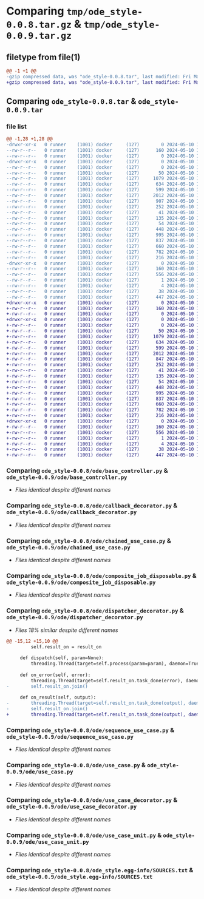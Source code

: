# Comparing `tmp/ode_style-0.0.8.tar.gz` & `tmp/ode_style-0.0.9.tar.gz`

## filetype from file(1)

```diff
@@ -1 +1 @@
-gzip compressed data, was "ode_style-0.0.8.tar", last modified: Fri May 10 17:04:52 2024, max compression
+gzip compressed data, was "ode_style-0.0.9.tar", last modified: Fri May 10 17:48:09 2024, max compression
```

## Comparing `ode_style-0.0.8.tar` & `ode_style-0.0.9.tar`

### file list

```diff
@@ -1,28 +1,28 @@
-drwxr-xr-x   0 runner    (1001) docker     (127)        0 2024-05-10 17:04:52.137508 ode_style-0.0.8/
--rw-r--r--   0 runner    (1001) docker     (127)      160 2024-05-10 17:04:52.137508 ode_style-0.0.8/PKG-INFO
--rw-r--r--   0 runner    (1001) docker     (127)        0 2024-05-10 17:04:48.000000 ode_style-0.0.8/README.md
-drwxr-xr-x   0 runner    (1001) docker     (127)        0 2024-05-10 17:04:52.137508 ode_style-0.0.8/ode/
--rw-r--r--   0 runner    (1001) docker     (127)        0 2024-05-10 17:04:48.000000 ode_style-0.0.8/ode/__init__.py
--rw-r--r--   0 runner    (1001) docker     (127)       50 2024-05-10 17:04:48.000000 ode_style-0.0.8/ode/authentication_exception.py
--rw-r--r--   0 runner    (1001) docker     (127)     1079 2024-05-10 17:04:48.000000 ode_style-0.0.8/ode/base_controller.py
--rw-r--r--   0 runner    (1001) docker     (127)      634 2024-05-10 17:04:48.000000 ode_style-0.0.8/ode/callback_decorator.py
--rw-r--r--   0 runner    (1001) docker     (127)      599 2024-05-10 17:04:48.000000 ode_style-0.0.8/ode/chained_use_case.py
--rw-r--r--   0 runner    (1001) docker     (127)     2012 2024-05-10 17:04:48.000000 ode_style-0.0.8/ode/composite_job_disposable.py
--rw-r--r--   0 runner    (1001) docker     (127)      907 2024-05-10 17:04:48.000000 ode_style-0.0.8/ode/dispatcher_decorator.py
--rw-r--r--   0 runner    (1001) docker     (127)      252 2024-05-10 17:04:48.000000 ode_style-0.0.8/ode/error_output.py
--rw-r--r--   0 runner    (1001) docker     (127)       41 2024-05-10 17:04:48.000000 ode_style-0.0.8/ode/guard_exception.py
--rw-r--r--   0 runner    (1001) docker     (127)      135 2024-05-10 17:04:48.000000 ode_style-0.0.8/ode/http_exception.py
--rw-r--r--   0 runner    (1001) docker     (127)       54 2024-05-10 17:04:48.000000 ode_style-0.0.8/ode/internet_connection_exception.py
--rw-r--r--   0 runner    (1001) docker     (127)      448 2024-05-10 17:04:48.000000 ode_style-0.0.8/ode/output.py
--rw-r--r--   0 runner    (1001) docker     (127)      995 2024-05-10 17:04:48.000000 ode_style-0.0.8/ode/sequence_use_case.py
--rw-r--r--   0 runner    (1001) docker     (127)      837 2024-05-10 17:04:48.000000 ode_style-0.0.8/ode/use_case.py
--rw-r--r--   0 runner    (1001) docker     (127)      660 2024-05-10 17:04:48.000000 ode_style-0.0.8/ode/use_case_decorator.py
--rw-r--r--   0 runner    (1001) docker     (127)      782 2024-05-10 17:04:48.000000 ode_style-0.0.8/ode/use_case_unit.py
--rw-r--r--   0 runner    (1001) docker     (127)      216 2024-05-10 17:04:48.000000 ode_style-0.0.8/ode/value_out_put.py
-drwxr-xr-x   0 runner    (1001) docker     (127)        0 2024-05-10 17:04:52.137508 ode_style-0.0.8/ode_style.egg-info/
--rw-r--r--   0 runner    (1001) docker     (127)      160 2024-05-10 17:04:52.000000 ode_style-0.0.8/ode_style.egg-info/PKG-INFO
--rw-r--r--   0 runner    (1001) docker     (127)      556 2024-05-10 17:04:52.000000 ode_style-0.0.8/ode_style.egg-info/SOURCES.txt
--rw-r--r--   0 runner    (1001) docker     (127)        1 2024-05-10 17:04:52.000000 ode_style-0.0.8/ode_style.egg-info/dependency_links.txt
--rw-r--r--   0 runner    (1001) docker     (127)        4 2024-05-10 17:04:52.000000 ode_style-0.0.8/ode_style.egg-info/top_level.txt
--rw-r--r--   0 runner    (1001) docker     (127)       38 2024-05-10 17:04:52.137508 ode_style-0.0.8/setup.cfg
--rw-r--r--   0 runner    (1001) docker     (127)      447 2024-05-10 17:04:48.000000 ode_style-0.0.8/setup.py
+drwxr-xr-x   0 runner    (1001) docker     (127)        0 2024-05-10 17:48:09.622632 ode_style-0.0.9/
+-rw-r--r--   0 runner    (1001) docker     (127)      160 2024-05-10 17:48:09.622632 ode_style-0.0.9/PKG-INFO
+-rw-r--r--   0 runner    (1001) docker     (127)        0 2024-05-10 17:48:05.000000 ode_style-0.0.9/README.md
+drwxr-xr-x   0 runner    (1001) docker     (127)        0 2024-05-10 17:48:09.618632 ode_style-0.0.9/ode/
+-rw-r--r--   0 runner    (1001) docker     (127)        0 2024-05-10 17:48:05.000000 ode_style-0.0.9/ode/__init__.py
+-rw-r--r--   0 runner    (1001) docker     (127)       50 2024-05-10 17:48:05.000000 ode_style-0.0.9/ode/authentication_exception.py
+-rw-r--r--   0 runner    (1001) docker     (127)     1079 2024-05-10 17:48:05.000000 ode_style-0.0.9/ode/base_controller.py
+-rw-r--r--   0 runner    (1001) docker     (127)      634 2024-05-10 17:48:05.000000 ode_style-0.0.9/ode/callback_decorator.py
+-rw-r--r--   0 runner    (1001) docker     (127)      599 2024-05-10 17:48:05.000000 ode_style-0.0.9/ode/chained_use_case.py
+-rw-r--r--   0 runner    (1001) docker     (127)     2012 2024-05-10 17:48:05.000000 ode_style-0.0.9/ode/composite_job_disposable.py
+-rw-r--r--   0 runner    (1001) docker     (127)      847 2024-05-10 17:48:05.000000 ode_style-0.0.9/ode/dispatcher_decorator.py
+-rw-r--r--   0 runner    (1001) docker     (127)      252 2024-05-10 17:48:05.000000 ode_style-0.0.9/ode/error_output.py
+-rw-r--r--   0 runner    (1001) docker     (127)       41 2024-05-10 17:48:05.000000 ode_style-0.0.9/ode/guard_exception.py
+-rw-r--r--   0 runner    (1001) docker     (127)      135 2024-05-10 17:48:05.000000 ode_style-0.0.9/ode/http_exception.py
+-rw-r--r--   0 runner    (1001) docker     (127)       54 2024-05-10 17:48:05.000000 ode_style-0.0.9/ode/internet_connection_exception.py
+-rw-r--r--   0 runner    (1001) docker     (127)      448 2024-05-10 17:48:05.000000 ode_style-0.0.9/ode/output.py
+-rw-r--r--   0 runner    (1001) docker     (127)      995 2024-05-10 17:48:05.000000 ode_style-0.0.9/ode/sequence_use_case.py
+-rw-r--r--   0 runner    (1001) docker     (127)      837 2024-05-10 17:48:05.000000 ode_style-0.0.9/ode/use_case.py
+-rw-r--r--   0 runner    (1001) docker     (127)      660 2024-05-10 17:48:05.000000 ode_style-0.0.9/ode/use_case_decorator.py
+-rw-r--r--   0 runner    (1001) docker     (127)      782 2024-05-10 17:48:05.000000 ode_style-0.0.9/ode/use_case_unit.py
+-rw-r--r--   0 runner    (1001) docker     (127)      216 2024-05-10 17:48:05.000000 ode_style-0.0.9/ode/value_out_put.py
+drwxr-xr-x   0 runner    (1001) docker     (127)        0 2024-05-10 17:48:09.618632 ode_style-0.0.9/ode_style.egg-info/
+-rw-r--r--   0 runner    (1001) docker     (127)      160 2024-05-10 17:48:09.000000 ode_style-0.0.9/ode_style.egg-info/PKG-INFO
+-rw-r--r--   0 runner    (1001) docker     (127)      556 2024-05-10 17:48:09.000000 ode_style-0.0.9/ode_style.egg-info/SOURCES.txt
+-rw-r--r--   0 runner    (1001) docker     (127)        1 2024-05-10 17:48:09.000000 ode_style-0.0.9/ode_style.egg-info/dependency_links.txt
+-rw-r--r--   0 runner    (1001) docker     (127)        4 2024-05-10 17:48:09.000000 ode_style-0.0.9/ode_style.egg-info/top_level.txt
+-rw-r--r--   0 runner    (1001) docker     (127)       38 2024-05-10 17:48:09.622632 ode_style-0.0.9/setup.cfg
+-rw-r--r--   0 runner    (1001) docker     (127)      447 2024-05-10 17:48:05.000000 ode_style-0.0.9/setup.py
```

### Comparing `ode_style-0.0.8/ode/base_controller.py` & `ode_style-0.0.9/ode/base_controller.py`

 * *Files identical despite different names*

### Comparing `ode_style-0.0.8/ode/callback_decorator.py` & `ode_style-0.0.9/ode/callback_decorator.py`

 * *Files identical despite different names*

### Comparing `ode_style-0.0.8/ode/chained_use_case.py` & `ode_style-0.0.9/ode/chained_use_case.py`

 * *Files identical despite different names*

### Comparing `ode_style-0.0.8/ode/composite_job_disposable.py` & `ode_style-0.0.9/ode/composite_job_disposable.py`

 * *Files identical despite different names*

### Comparing `ode_style-0.0.8/ode/dispatcher_decorator.py` & `ode_style-0.0.9/ode/dispatcher_decorator.py`

 * *Files 18% similar despite different names*

```diff
@@ -15,12 +15,10 @@
         self.result_on = result_on
 
     def dispatch(self, param=None):
         threading.Thread(target=self.process(param=param), daemon=True).start()
 
     def on_error(self, error):
         threading.Thread(target=self.result_on.task_done(error), daemon=True).start()
-        self.result_on.join()
 
     def on_result(self, output):
-        threading.Thread(target=self.result_on.task_done(output), daemon=True).start()
-        self.result_on.join()
+        threading.Thread(target=self.result_on.task_done(output), daemon=True).start()
```

### Comparing `ode_style-0.0.8/ode/sequence_use_case.py` & `ode_style-0.0.9/ode/sequence_use_case.py`

 * *Files identical despite different names*

### Comparing `ode_style-0.0.8/ode/use_case.py` & `ode_style-0.0.9/ode/use_case.py`

 * *Files identical despite different names*

### Comparing `ode_style-0.0.8/ode/use_case_decorator.py` & `ode_style-0.0.9/ode/use_case_decorator.py`

 * *Files identical despite different names*

### Comparing `ode_style-0.0.8/ode/use_case_unit.py` & `ode_style-0.0.9/ode/use_case_unit.py`

 * *Files identical despite different names*

### Comparing `ode_style-0.0.8/ode_style.egg-info/SOURCES.txt` & `ode_style-0.0.9/ode_style.egg-info/SOURCES.txt`

 * *Files identical despite different names*

